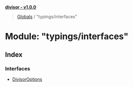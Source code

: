 **[divisor - v1.0.0](../README.md)**

> [Globals](../README.md) / "typings/interfaces"

# Module: "typings/interfaces"

## Index

### Interfaces

* [DivisorOptions](../interfaces/_typings_interfaces_.divisoroptions.md)
